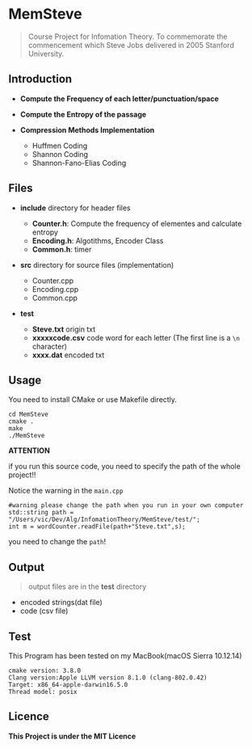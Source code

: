 # MemSteve

> Course Project for Infomation Theory. To commemorate the commencement which Steve Jobs delivered in 2005 Stanford University.

## Introduction

* **Compute the Frequency of each letter/punctuation/space**

* **Compute the Entropy of the passage**

* **Compression Methods Implementation**

	* Huffmen Coding
	* Shannon Coding
	* Shannon-Fano-Elias Coding

## Files

* **include** directory for header files

	* **Counter.h**: Compute the frequency of elementes and calculate entropy
	* **Encoding.h**: Algotithms, Encoder Class
	* **Common.h**: timer

* **src** directory for source files (implementation)

	* Counter.cpp
	* Encoding.cpp
	* Common.cpp

* **test**

	* **Steve.txt** origin txt
	* **xxxxxcode.csv** code word for each letter (The first line is a `\n` character)
	* **xxxx.dat** encoded txt 

## Usage

You need to install CMake or use Makefile directly.


````
cd MemSteve
cmake .
make
./MemSteve
````

**ATTENTION**

if you run this source code, you need to specify the path of the whole project!!

Notice the warning in the `main.cpp`

````
#warning please change the path when you run in your own computer
std::string path = "/Users/vic/Dev/Alg/InfomationTheory/MemSteve/test/";
int m = wordCounter.readFile(path+"Steve.txt",s);
````

you need to change the `path`!

## Output

> output files are in the **test** directory

* encoded strings(dat file)
* code (csv file)

## Test

This Program has been tested on my MacBook(macOS Sierra 10.12.14)

````
cmake version: 3.8.0
Clang version:Apple LLVM version 8.1.0 (clang-802.0.42)
Target: x86_64-apple-darwin16.5.0
Thread model: posix
````

## Licence

**This Project is under the MIT Licence**